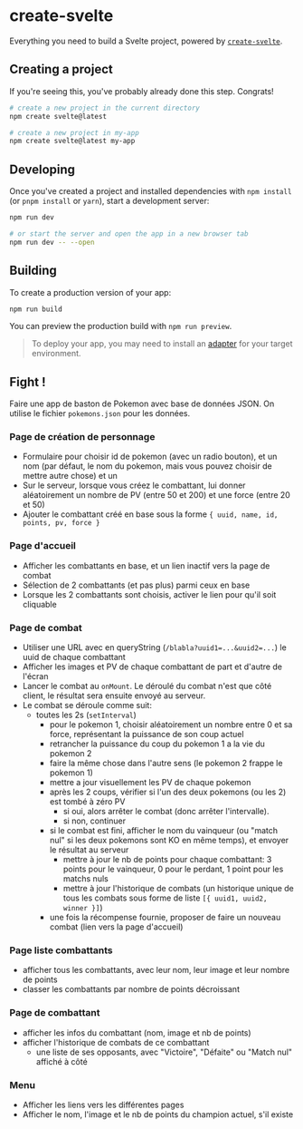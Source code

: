 # create-svelte

Everything you need to build a Svelte project, powered by [`create-svelte`](https://github.com/sveltejs/kit/tree/main/packages/create-svelte).

## Creating a project

If you're seeing this, you've probably already done this step. Congrats!

```bash
# create a new project in the current directory
npm create svelte@latest

# create a new project in my-app
npm create svelte@latest my-app
```

## Developing

Once you've created a project and installed dependencies with `npm install` (or `pnpm install` or `yarn`), start a development server:

```bash
npm run dev

# or start the server and open the app in a new browser tab
npm run dev -- --open
```

## Building

To create a production version of your app:

```bash
npm run build
```

You can preview the production build with `npm run preview`.

> To deploy your app, you may need to install an [adapter](https://kit.svelte.dev/docs/adapters) for your target environment.



## Fight !

Faire une app de baston de Pokemon avec base de données JSON. On utilise le fichier `pokemons.json` pour les données.

### Page de création de personnage

- Formulaire pour choisir id de pokemon (avec un radio bouton), et un nom (par défaut, le nom du pokemon, mais vous pouvez choisir de mettre autre chose) et un
- Sur le serveur, lorsque vous créez le combattant, lui donner aléatoirement un nombre de PV (entre 50 et 200) et une force (entre 20 et 50)
- Ajouter le combattant créé en base sous la forme `{ uuid, name, id, points, pv, force }`

### Page d'accueil

- Afficher les combattants en base, et un lien inactif vers la page de combat
- Sélection de 2 combattants (et pas plus) parmi ceux en base
- Lorsque les 2 combattants sont choisis, activer le lien pour qu'il soit cliquable

### Page de combat

- Utiliser une URL avec en queryString (`/blabla?uuid1=...&uuid2=...`) le uuid de chaque combattant
- Afficher les images et PV de chaque combattant de part et d'autre de l'écran
- Lancer le combat au `onMount`. Le déroulé du combat n'est que côté client, le résultat sera ensuite envoyé au serveur.
- Le combat se déroule comme suit:
    - toutes les 2s (`setInterval`)
        - pour le pokemon 1, choisir aléatoirement un nombre entre 0 et sa force, représentant la puissance de son coup actuel
        - retrancher la puissance du coup du pokemon 1 a la vie du pokemon 2
        - faire la même chose dans l'autre sens (le pokemon 2 frappe le pokemon 1)
        - mettre a jour visuellement les PV de chaque pokemon
        - après les 2 coups, vérifier si l'un des deux pokemons (ou les 2) est tombé à zéro PV
            - si oui, alors arrêter le combat (donc arrêter l'intervalle).
            - si non, continuer
        - si le combat est fini, afficher le nom du vainqueur (ou "match nul" si les deux pokemons sont KO en même temps), et envoyer le résultat au serveur
            - mettre à jour le nb de points pour chaque combattant: 3 points pour le vainqueur, 0 pour le perdant, 1 point pour les matchs nuls
            - mettre à jour l'historique de combats (un historique unique de tous les combats sous forme de liste `[{ uuid1, uuid2, winner }]`)
        - une fois la récompense fournie, proposer de faire un nouveau combat (lien vers la page d'accueil)

### Page liste combattants

- afficher tous les combattants, avec leur nom, leur image et leur nombre de points
- classer les combattants par nombre de points décroissant

### Page de combattant

- afficher les infos du combattant (nom, image et nb de points)
- afficher l'historique de combats de ce combattant
    - une liste de ses opposants, avec "Victoire", "Défaite" ou "Match nul" affiché à côté

### Menu

- Afficher les liens vers les différentes pages
- Afficher le nom, l'image et le nb de points du champion actuel, s'il existe
